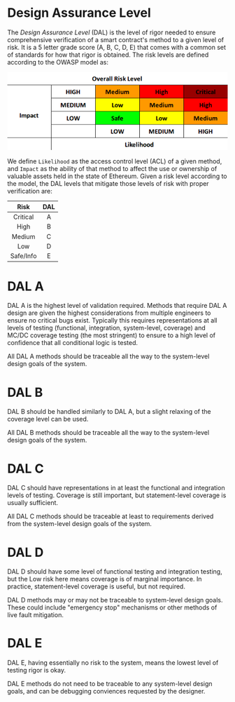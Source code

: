# Design Assurance Level
The *Design Assurance Level* (DAL) is the level of rigor needed to ensure comprehensive
verification of a smart contract's method to a given level of risk.
It is a 5 letter grade score (A, B, C, D, E) that comes with a common set of standards
for how that rigor is obtained. The risk levels are defined according to the OWASP model as:

![Risk Rating](risk_levels.png)

We define `Likelihood` as the access control level (ACL) of a given method,
and `Impact` as the ability of that method to affect the use or ownership of
valuable assets held in the state of Ethereum. Given a risk level according to the model,
the DAL levels that mitigate those levels of risk with proper verification are:

|   Risk    | DAL |
| :-------: | :-: |
| Critical  |  A  |
| High      |  B  |
| Medium    |  C  |
| Low       |  D  |
| Safe/Info |  E  |

# DAL A
DAL A is the highest level of validation required.
Methods that require DAL A design are given the highest considerations from multiple engineers
to ensure no critical bugs exist. Typically this requires representations at all levels of testing
(functional, integration, system-level, coverage) and MC/DC coverage testing (the most stringent)
to ensure to a high level of confidence that all conditional logic is tested.

All DAL A methods should be traceable all the way to the system-level design goals of the system.

# DAL B
DAL B should be handled similarly to DAL A, but a slight relaxing of the coverage level can be used.

All DAL B methods should be traceable all the way to the system-level design goals of the system.

# DAL C
DAL C should have representations in at least the functional and integration levels of testing.
Coverage is still important, but statement-level coverage is usually sufficient.

All DAL C methods should be traceable at least to requirements derived from the
system-level design goals of the system.

# DAL D
DAL D should have some level of functional testing and integration testing,
but the Low risk here means coverage is of marginal importance.
In practice, statement-level coverage is useful, but not required.

DAL D methods may or may not be traceable to system-level design goals.
These could include "emergency stop" mechanisms or other methods of live fault mitigation.

# DAL E
DAL E, having essentially no risk to the system, means the lowest level of testing rigor is okay.

DAL E methods do not need to be traceable to any system-level design goals,
and can be debugging conviences requested by the designer.
